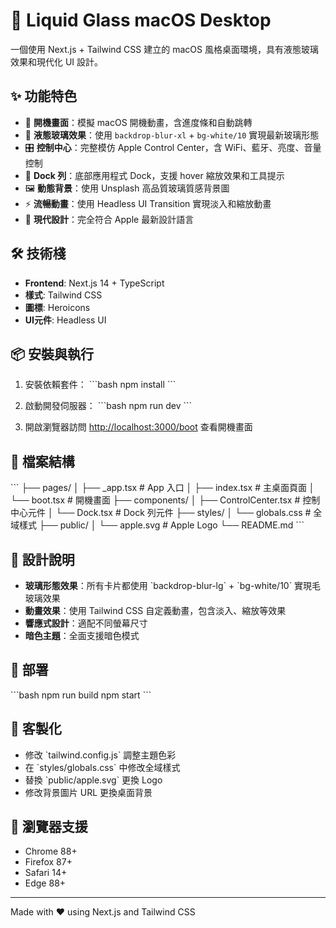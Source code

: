 # 🍎 Liquid Glass macOS Desktop

一個使用 Next.js + Tailwind CSS 建立的 macOS 風格桌面環境，具有液態玻璃效果和現代化 UI 設計。

## ✨ 功能特色

- 🚀 **開機畫面**：模擬 macOS 開機動畫，含進度條和自動跳轉
- 🎨 **液態玻璃效果**：使用 `backdrop-blur-xl` + `bg-white/10` 實現最新玻璃形態
- 🎛️ **控制中心**：完整模仿 Apple Control Center，含 WiFi、藍牙、亮度、音量控制
- 📱 **Dock 列**：底部應用程式 Dock，支援 hover 縮放效果和工具提示
- 🖼️ **動態背景**：使用 Unsplash 高品質玻璃質感背景圖
- ⚡ **流暢動畫**：使用 Headless UI Transition 實現淡入和縮放動畫
- 🎯 **現代設計**：完全符合 Apple 最新設計語言

## 🛠️ 技術棧

- **Frontend**: Next.js 14 + TypeScript
- **樣式**: Tailwind CSS
- **圖標**: Heroicons
- **UI元件**: Headless UI

## 📦 安裝與執行

1. 安裝依賴套件：
\`\`\`bash
npm install
\`\`\`

2. 啟動開發伺服器：
\`\`\`bash
npm run dev
\`\`\`

3. 開啟瀏覽器訪問 [http://localhost:3000/boot](http://localhost:3000/boot) 查看開機畫面

## 📁 檔案結構

\`\`\`
├── pages/
│   ├── _app.tsx          # App 入口
│   ├── index.tsx         # 主桌面頁面
│   └── boot.tsx          # 開機畫面
├── components/
│   ├── ControlCenter.tsx # 控制中心元件
│   └── Dock.tsx          # Dock 列元件
├── styles/
│   └── globals.css       # 全域樣式
├── public/
│   └── apple.svg         # Apple Logo
└── README.md
\`\`\`

## 🎨 設計說明

- **玻璃形態效果**：所有卡片都使用 \`backdrop-blur-lg\` + \`bg-white/10\` 實現毛玻璃效果
- **動畫效果**：使用 Tailwind CSS 自定義動畫，包含淡入、縮放等效果
- **響應式設計**：適配不同螢幕尺寸
- **暗色主題**：全面支援暗色模式

## 🚀 部署

\`\`\`bash
npm run build
npm start
\`\`\`

## 📝 客製化

- 修改 \`tailwind.config.js\` 調整主題色彩
- 在 \`styles/globals.css\` 中修改全域樣式
- 替換 \`public/apple.svg\` 更換 Logo
- 修改背景圖片 URL 更換桌面背景

## 📱 瀏覽器支援

- Chrome 88+
- Firefox 87+
- Safari 14+
- Edge 88+

---

Made with ❤️ using Next.js and Tailwind CSS 